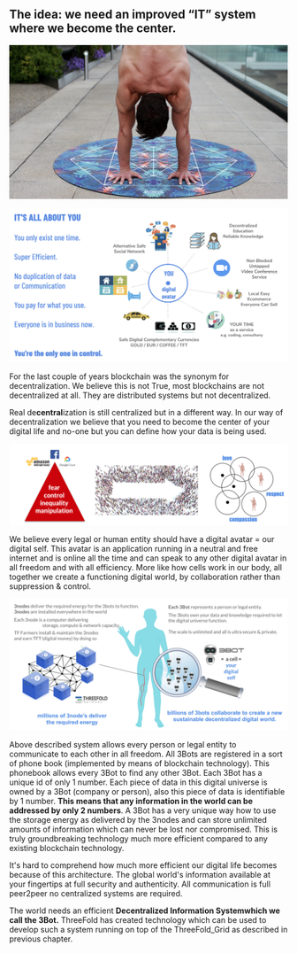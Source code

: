 ## The idea: we need an improved “IT” system where we become the center.

![](img/yoga_dude.jpg)

![alt_text](img/allaboutyou.jpg)

For the last couple of years blockchain was the synonym for decentralization. We believe this is not True, most blockchains are not decentralized at all. They are distributed systems but not decentralized.

Real de**central**ization is still centralized but in a different way. In our way of decentralization we believe that you need to become the center of your digital life and no-one but you can define how your data is being used.

![](img/pyramids_to_circles.jpg)

We believe every legal or human entity should have a digital avatar = our digital self. This avatar is an application running in a neutral and free internet and is online all the time and can speak to any other digital avatar in all freedom and with all efficiency. More like how cells work in our body, all together we create a functioning digital world, by collaboration rather than suppression & control.

![](img/digital_cells.jpg)

Above described system allows every person or legal entity to communicate to each other in all freedom. All 3Bots are registered in a sort of phone book (implemented by means of blockchain technology). This phonebook allows every 3Bot to find any other 3Bot. Each 3Bot has a unique id of only 1 number. Each piece of data in this digital universe is owned by a 3Bot (company or person), also this piece of data is identifiable by 1 number. **This means that any information in the world can be addressed by only 2 numbers**. A 3Bot has a very unique way how to use the storage energy as delivered by the 3nodes and can store unlimited amounts of information which can never be lost nor compromised. This is truly groundbreaking technology much more efficient compared to any existing blockchain technology.

It's hard to comprehend how much more efficient our digital life becomes because of this architecture. The global world's information available at your fingertips at full security and authenticity. All communication is full peer2peer no centralized systems are required.

The world needs an efficient **Decentralized Information Systemwhich we call the 3Bot.** ThreeFold has created technology which can be used to develop such a system running on top of the ThreeFold_Grid as described in previous chapter.
